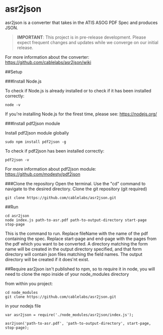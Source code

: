 # asr2json
asr2json is a converter that takes in the ATIS ASOG PDF Spec and produces JSON.

> **IMPORTANT**: This project is in pre-release development. Please expect frequent changes and updates while we converge on our initial release.

For more information about the converter: https://github.com/cablelabs/asr2json/wiki

##Setup

###Install Node.js

To check if Node.js is already installed or to check if it has been installed correctly:
```
node -v
```
If you're installing Node.js for the firest time, please see: https://nodejs.org/

###Install pdf2json module

Install pdf2json module globally
```
sudo npm install pdf2json -g
```
To check if pdf2json has been installed correctly:
```
pdf2json -v
```
For more information about pdf2json module: https://github.com/modesty/pdf2json

###Clone the repository
Open the terminal. Use the "cd" command to navigate to the desired directory. Clone the git repository (git required)

```
git clone https://github.com/cablelabs/asr2json.git
```

##Run

```
cd asr2json
node index.js path-to-asr.pdf path-to-output-directory start-page stop-page 
```

This is the command to run. Replace fileName with the name of the pdf containing the spec. Replace start-page and end-page with the pages from the pdf which you want to be converted.  A directory matching the form name will be created in the output directory specified, and that form directory will contain json files matching the field names.  The output directory will be created if it does'nt exist.


##Require
asr2json isn't published to npm, so to require it in node, you will need to clone the repo inside of your node_modules directory

from within you project:
```
cd node_modules
git clone https://github.com/cablelabs/asr2json.git
```

in your nodejs file
```
var asr2json = require('./node_modules/asr2json/index.js');

asr2json('path-to-asr.pdf', 'path-to-output-directory', start-page, stop-page);
```
